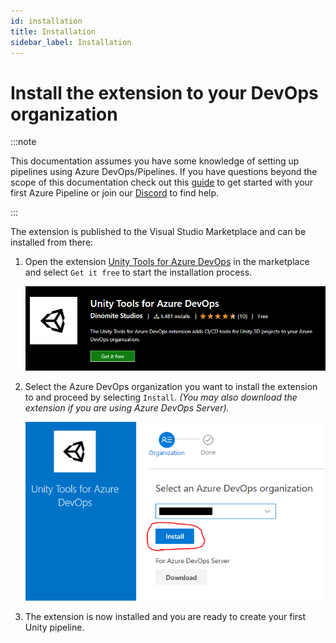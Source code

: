 ```yaml
---
id: installation
title: Installation
sidebar_label: Installation
---
```


# Install the extension to your DevOps organization

:::note

This documentation assumes you have some knowledge of setting up pipelines using Azure DevOps/Pipelines. If you have questions beyond the scope of this documentation check out this [guide](https://docs.microsoft.com/en-us/azure/devops/pipelines/create-first-pipeline?view=azure-devops&tabs=java%2Ctfs-2018-2%2Cbrowser) to get started with your first Azure Pipeline or join our [Discord](https://discord.gg/RpHSpxkEP6) to find help.

:::

The extension is published to the Visual Studio Marketplace and can be installed from there:

1. Open the extension [Unity Tools for Azure DevOps](https://marketplace.visualstudio.com/items?itemName=DinomiteStudios.64e90d50-a9c0-11e8-a356-d3eab7857116) in the marketplace and select `Get it free` to start the installation process.
   
   ![Extension in Marketplace](./img/vs-marketplace-get-extension.png)

2. Select the Azure DevOps organization you want to install the extension to and proceed by selecting `Install`. *(You may also download the extension if you are using Azure DevOps Server).*
   
   ![Install to organization](./img/vs-marketplace-install.png)

3. The extension is now installed and you are ready to create your first Unity pipeline.